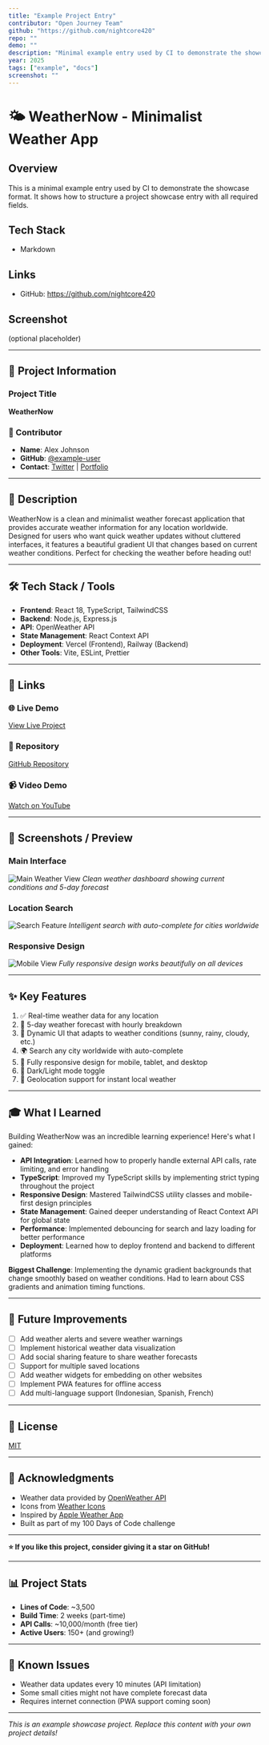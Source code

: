 ```yaml
---
title: "Example Project Entry"
contributor: "Open Journey Team"
github: "https://github.com/nightcore420"
repo: ""
demo: ""
description: "Minimal example entry used by CI to demonstrate the showcase format."
year: 2025
tags: ["example", "docs"]
screenshot: ""
---
```


# 🌤️ WeatherNow - Minimalist Weather App

## Overview
This is a minimal example entry used by CI to demonstrate the showcase format. It shows how to structure a project showcase entry with all required fields.

## Tech Stack
- Markdown

## Links
- GitHub: https://github.com/nightcore420

## Screenshot
(optional placeholder)

---

## 🎯 Project Information

### Project Title

**WeatherNow**

### 👤 Contributor

- **Name**: Alex Johnson
- **GitHub**: [@example-user](https://github.com/example-user)
- **Contact**: [Twitter](https://twitter.com/alexjohnson) | [Portfolio](https://alexjohnson.dev)

---

## 📖 Description

WeatherNow is a clean and minimalist weather forecast application that provides accurate weather information for any location worldwide. Designed for users who want quick weather updates without cluttered interfaces, it features a beautiful gradient UI that changes based on current weather conditions. Perfect for checking the weather before heading out!

---

## 🛠️ Tech Stack / Tools

- **Frontend**: React 18, TypeScript, TailwindCSS
- **Backend**: Node.js, Express.js
- **API**: OpenWeather API
- **State Management**: React Context API
- **Deployment**: Vercel (Frontend), Railway (Backend)
- **Other Tools**: Vite, ESLint, Prettier

---

## 🔗 Links

### 🌐 Live Demo

[View Live Project](https://weathernow-demo.vercel.app)

### 📂 Repository

[GitHub Repository](https://github.com/example-user/weathernow)

### 📹 Video Demo

[Watch on YouTube](https://youtube.com/watch?v=example)

---

## 📸 Screenshots / Preview

### Main Interface

![Main Weather View](https://images.unsplash.com/photo-1592210454359-9043f067919b?w=800)
_Clean weather dashboard showing current conditions and 5-day forecast_

### Location Search

![Search Feature](https://images.unsplash.com/photo-1561553590-267fc716698a?w=800)
_Intelligent search with auto-complete for cities worldwide_

### Responsive Design

![Mobile View](https://images.unsplash.com/photo-1551830820-330a71b99659?w=400)
_Fully responsive design works beautifully on all devices_

---

## ✨ Key Features

1. ✅ Real-time weather data for any location
2. 🔄 5-day weather forecast with hourly breakdown
3. 🎨 Dynamic UI that adapts to weather conditions (sunny, rainy, cloudy, etc.)
4. 🌍 Search any city worldwide with auto-complete
5. 📱 Fully responsive design for mobile, tablet, and desktop
6. 🌙 Dark/Light mode toggle
7. 📍 Geolocation support for instant local weather

---

## 🎓 What I Learned

Building WeatherNow was an incredible learning experience! Here's what I gained:

- **API Integration**: Learned how to properly handle external API calls, rate limiting, and error handling
- **TypeScript**: Improved my TypeScript skills by implementing strict typing throughout the project
- **Responsive Design**: Mastered TailwindCSS utility classes and mobile-first design principles
- **State Management**: Gained deeper understanding of React Context API for global state
- **Performance**: Implemented debouncing for search and lazy loading for better performance
- **Deployment**: Learned how to deploy frontend and backend to different platforms

**Biggest Challenge**: Implementing the dynamic gradient backgrounds that change smoothly based on weather conditions. Had to learn about CSS gradients and animation timing functions.

---

## 🔮 Future Improvements

- [ ] Add weather alerts and severe weather warnings
- [ ] Implement historical weather data visualization
- [ ] Add social sharing feature to share weather forecasts
- [ ] Support for multiple saved locations
- [ ] Add weather widgets for embedding on other websites
- [ ] Implement PWA features for offline access
- [ ] Add multi-language support (Indonesian, Spanish, French)

---

## 📜 License

[MIT](https://github.com/example-user/weathernow/blob/main/LICENSE)

---

## 🙏 Acknowledgments

- Weather data provided by [OpenWeather API](https://openweathermap.org/)
- Icons from [Weather Icons](https://erikflowers.github.io/weather-icons/)
- Inspired by [Apple Weather App](https://www.apple.com/ios/weather/)
- Built as part of my 100 Days of Code challenge

---

**⭐ If you like this project, consider giving it a star on GitHub!**

---

## 📊 Project Stats

- **Lines of Code**: ~3,500
- **Build Time**: 2 weeks (part-time)
- **API Calls**: ~10,000/month (free tier)
- **Active Users**: 150+ (and growing!)

---

## 🐛 Known Issues

- Weather data updates every 10 minutes (API limitation)
- Some small cities might not have complete forecast data
- Requires internet connection (PWA support coming soon)

---

_This is an example showcase project. Replace this content with your own project details!_
